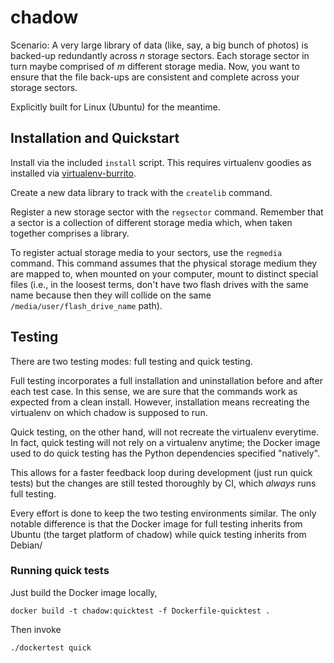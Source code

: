 # chadow

Scenario: A very large library of data (like, say, a big bunch of photos) is
backed-up redundantly across _n_ storage sectors. Each storage sector in turn
maybe comprised of _m_ different storage media. Now, you want to ensure that
the file back-ups are consistent and complete across your storage sectors.

Explicitly built for Linux (Ubuntu) for the meantime.

## Installation and Quickstart

Install via the included `install` script. This requires virtualenv goodies as
installed via [virtualenv-burrito](https://github.com/brainsik/virtualenv-burrito).

Create a new data library to track with the `createlib` command.

Register a new storage sector with the `regsector` command. Remember that a
sector is a collection of different storage media which, when taken together
comprises a library.

To register actual storage media to your sectors, use the `regmedia` command.
This command assumes that the physical storage medium they are mapped to, when
mounted on your computer, mount to distinct special files (i.e., in the loosest
terms, don't have two flash drives with the same name because then they will
collide on the same `/media/user/flash_drive_name` path).

## Testing

There are two testing modes: full testing and quick testing.

Full testing incorporates a full installation and uninstallation before and
after each test case. In this sense, we are sure that the commands work as
expected from a clean install. However, installation means recreating the
virtualenv on which chadow is supposed to run.

Quick testing, on the other hand, will not recreate the virtualenv everytime. In
fact, quick testing will not rely on a virtualenv anytime; the Docker image used
to do quick testing has the Python dependencies specified "natively".

This allows for a faster feedback loop during development (just run quick tests)
but the changes are still tested thoroughly by CI, which _always_ runs full
testing.

Every effort is done to keep the two testing environments similar. The only
notable difference is that the Docker image for full testing inherits from
Ubuntu (the target platform of chadow) while quick testing inherits from Debian/

### Running quick tests

Just build the Docker image locally,

    docker build -t chadow:quicktest -f Dockerfile-quicktest .

Then invoke

    ./dockertest quick
